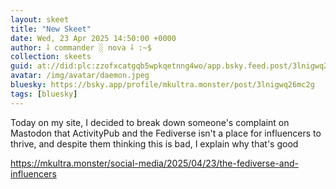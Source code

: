 ```yaml
---
layout: skeet
title: "New Skeet"
date: Wed, 23 Apr 2025 14:50:00 +0000
author: ⸸ commander ░ nova ⸸ :~$
collection: skeets
guid: at://did:plc:zzofxcatgqb5wpkqetnng4wo/app.bsky.feed.post/3lnigwq26mc2g
avatar: /img/avatar/daemon.jpeg
bluesky: https://bsky.app/profile/mkultra.monster/post/3lnigwq26mc2g
tags: [bluesky]
---
```


Today on my site, I decided to break down someone's complaint on Mastodon that ActivityPub and the Fediverse isn't a place for influencers to thrive, and despite them thinking this is bad, I explain why that's good

<a href="https://mkultra.monster/social-media/2025/04/23/the-fediverse-and-influencers" target="_blank">https://mkultra.monster/social-media/2025/04/23/the-fediverse-and-influencers</a>
